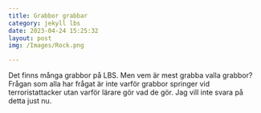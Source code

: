 ```yaml
---
title: Grabbor grabbar  
category: jekyll lbs
date: 2023-04-24 15:25:32   
layout: post
img: /Images/Rock.png

---
```




Det finns många grabbor på LBS. Men vem är mest grabba valla grabbor? Frågan som alla har frågat är inte varför grabbor springer vid terroristattacker utan varför lärare gör vad de gör.
Jag vill inte svara på detta just nu.
